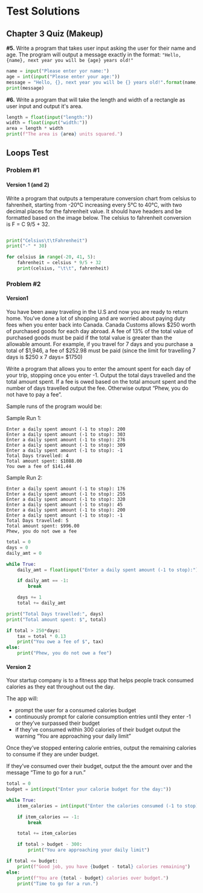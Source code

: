 # Test Solutions

## Chapter 3 Quiz (Makeup)
**#5.** Write a program that takes user input asking the user for their name and age. 
The program will output a message exactly in the format: `"Hello, {name}, next year you will be {age} years old!"`
```python
name = input("Please enter yor name:")
age = int(input("Please enter your age:"))
message = "Hello, {}, next year you will be {} years old!".format(name, age+1)
print(message)
```

**#6.** Write a program that will take the length and width of a 
rectangle as user input and output it's area. 
```python
length = float(input("length:"))
width = float(input("width:"))
area = length * width
print(f"The area is {area} units squared.")
```

## Loops Test
### Problem #1
#### Version 1 (and 2)
Write a program that outputs a temperature conversion chart from celsius to fahrenheit, starting from -20℃ increasing every 5℃ to 40℃, with two decimal places for the fahrenheit value.  It should have headers and be formatted based on the image below.  The celsius to fahrenheit conversion is  F = C 9/5 + 32.
```python

print("Celsius\t\tFahrenheit")
print("-" * 30)

for celsius in range(-20, 41, 5):
    fahrenheit = celsius * 9/5 + 32
    print(celsius, "\t\t", fahrenheit)
```

### Problem #2
#### Version1
You have been away traveling in the U.S and now you are ready to return home.  You’ve done a lot of shopping and are worried about paying duty fees when you enter back into Canada.  Canada Customs allows $250 worth of purchased goods for each day abroad.  A fee of 13% of the total value of purchased goods must be paid if the total value is greater than the allowable amount.   For example, if you travel for 7 days and you purchase a total of $1,946, a fee of $252.98 must be paid (since the limit for travelling 7 days is $250 x 7 days= $1750)

Write a program that allows you to enter the amount spent for each day of your trip, stopping once you enter -1.  Output the total days travelled and the total amount spent.  If a fee is owed based on the total amount spent and the number of days travelled output the fee.  Otherwise output “Phew, you do not have to pay a fee”.

Sample runs of the program would be:

Sample Run 1:
```
Enter a daily spent amount (-1 to stop): 200
Enter a daily spent amount (-1 to stop): 303
Enter a daily spent amount (-1 to stop): 276
Enter a daily spent amount (-1 to stop): 309
Enter a daily spent amount (-1 to stop): -1
Total Days travelled: 4
Total amount spent: $1088.00
You owe a fee of $141.44
```
Sample Run 2:
```
Enter a daily spent amount (-1 to stop): 176
Enter a daily spent amount (-1 to stop): 255
Enter a daily spent amount (-1 to stop): 320
Enter a daily spent amount (-1 to stop): 45
Enter a daily spent amount (-1 to stop): 200
Enter a daily spent amount (-1 to stop): -1
Total Days travelled: 5
Total amount spent: $996.00
Phew, you do not owe a fee
```

```python
total = 0
days = 0
daily_amt = 0

while True:
    daily_amt = float(input("Enter a daily spent amount (-1 to stop):"))

    if daily_amt == -1:
        break

    days += 1
    total += daily_amt

print("Total Days travelled:", days)
print("Total amount spent: $", total)

if total > 250*days:
    tax = total * 0.13
    print("You owe a fee of $", tax)
else:
    print("Phew, you do not owe a fee")
```

#### Version 2
Your startup company is to a fitness app that helps people track 
consumed calories as they eat throughout out the day.  

The app will:
- prompt the user for a consumed calories budget
- continuously prompt for calorie consumption entries 
until they enter -1  or they’ve surpassed their budget
- if they’ve consumed within 300 calories of their budget 
output the warning “You are approaching your daily limit”

Once they’ve stopped entering calorie entries, 
output the remaining calories to consume if they are under budget.    

If they’ve consumed over  their budget, 
output the the amount over and the message “Time to go for a run.”

```python
total = 0
budget = int(input("Enter your calorie budget for the day:"))

while True:
    item_calories = int(input("Enter the calories consumed (-1 to stop):"))

    if item_calories == -1:
        break

    total += item_calories

    if total > budget - 300:
        print("You are approaching your daily limit")

if total <= budget:
    print(f"Good job, you have {budget - total} calories remaining")
else:
    print(f"You are {total - budget} calories over budget.")
    print("Time to go for a run.")
```
